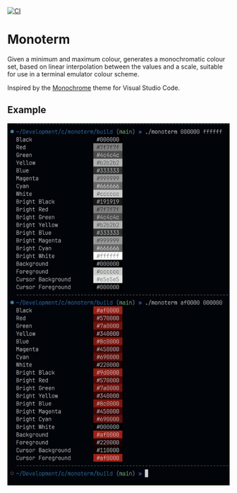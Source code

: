 [![CI](https://github.com/charliebillen/monoterm/actions/workflows/ci.yml/badge.svg)](https://github.com/charliebillen/monoterm/actions/workflows/ci.yml)

# Monoterm

Given a minimum and maximum colour, generates a monochromatic colour set, based on linear interpolation between the values and a scale, suitable for use in a terminal emulator colour scheme.

Inspired by the [Monochrome](https://github.com/anotherglitchinthematrix/monochrome) theme for Visual Studio Code.

## Example

<p align="center" width="600">
<img alt="monoterm being called in a terminal" src="img/monoterm.png" />
</p>

